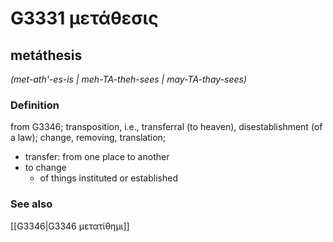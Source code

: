 # G3331 μετάθεσις

## metáthesis

_(met-ath'-es-is | meh-TA-theh-sees | may-TA-thay-sees)_

### Definition

from G3346; transposition, i.e., transferral (to heaven), disestablishment (of a law); change, removing, translation; 

- transfer: from one place to another
- to change
  - of things instituted or established

### See also

[[G3346|G3346 μετατίθημι]]
